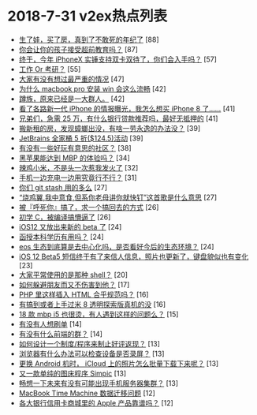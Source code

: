 # 2018-7-31 v2ex热点列表

+ [生了娃，买了房，真到了不敢死的年纪了](https://www.v2ex.com/t/475584#reply88) [88]
+ [你会让你的孩子接受超前教育吗？](https://www.v2ex.com/t/475528#reply87) [87]
+ [终于，今年 iPhoneX 实锤支持双卡双待了，你们会入手吗？](https://www.v2ex.com/t/475588#reply57) [57]
+ [工作 Or 考研？](https://www.v2ex.com/t/475548#reply55) [55]
+ [大家有没有想过最严重的情况](https://www.v2ex.com/t/475529#reply47) [47]
+ [为什么 macbook pro 安装 win 会这么流畅](https://www.v2ex.com/t/475531#reply42) [42]
+ [蹲族，原来已经是一大群人。](https://www.v2ex.com/t/475640#reply42) [42]
+ [看了各路新一代 iPhone 的情报曝光，我怎么想买 iPhone 8 了……](https://www.v2ex.com/t/475556#reply41) [41]
+ [兄弟们，急需 25 万，有什么银行贷款推荐吗，最好无抵押的](https://www.v2ex.com/t/475562#reply41) [41]
+ [搬新租的房，发现蟑螂出没，有啥一劳永逸的办法没？](https://www.v2ex.com/t/475655#reply39) [39]
+ [JetBrains 全家桶 5 折($124.5)活动](https://www.v2ex.com/t/475536#reply39) [39]
+ [有没有一些好玩有意思的社区？](https://www.v2ex.com/t/475530#reply38) [38]
+ [黑苹果能达到 MBP 的体验吗？](https://www.v2ex.com/t/475539#reply34) [34]
+ [辣鸡小米，不是头一次惹我发火了](https://www.v2ex.com/t/475609#reply32) [32]
+ [手机一边充电一边用究竟行不行？](https://www.v2ex.com/t/475612#reply31) [31]
+ [你们 git stash 用的多么](https://www.v2ex.com/t/475537#reply27) [27]
+ [“烧鸡翼,我中意食,但系你老母讲你就快钉”这首歌是什么意思](https://www.v2ex.com/t/475596#reply27) [27]
+ [被『呼死你』搞了，求一个搞回去的方式](https://www.v2ex.com/t/475611#reply26) [26]
+ [初学 C，被编译搞懵逼了](https://www.v2ex.com/t/475627#reply26) [26]
+ [iOS12 又放出来新的 beta 了](https://www.v2ex.com/t/475546#reply24) [24]
+ [函授本科学历有用吗？](https://www.v2ex.com/t/475553#reply24) [24]
+ [eos 生态到底算是去中心化吗，是否看好今后的生态环境？](https://www.v2ex.com/t/475604#reply24) [24]
+ [iOS 12 Beta5 短信终于有了来信人信息，照片也更新了，键盘貌似也有变化](https://www.v2ex.com/t/475585#reply23) [23]
+ [大家平常使用的是那种 shell？](https://www.v2ex.com/t/475692#reply20) [20]
+ [如何躲避朋友而又不伤害到他？](https://www.v2ex.com/t/475668#reply17) [17]
+ [PHP 里这样插入 HTML 合乎规范吗？](https://www.v2ex.com/t/475683#reply16) [16]
+ [有搞到或者上手过米 8 透明探索版真机的没](https://www.v2ex.com/t/475534#reply16) [16]
+ [18 款 mbp i5 也很烫，有人遇到这样的问题么？](https://www.v2ex.com/t/475593#reply15) [15]
+ [有没有人想刷单](https://www.v2ex.com/t/475680#reply14) [14]
+ [有没有什么前端的群？](https://www.v2ex.com/t/475566#reply14) [14]
+ [如何设计一个制度/程序来制止好评返现？](https://www.v2ex.com/t/475684#reply13) [13]
+ [浏览器有什么办法可以检查设备是否录屏？](https://www.v2ex.com/t/475538#reply13) [13]
+ [更换 Android 机时， iCloud 上的照片怎么批量下载下来呢？](https://www.v2ex.com/t/475545#reply13) [13]
+ [又一款单纯的图床程序 Simpic](https://www.v2ex.com/t/475554#reply13) [13]
+ [畅想一下未来有没有可能出现手机服务器集群？](https://www.v2ex.com/t/475635#reply13) [13]
+ [MacBook Time Machine 数据迁移问题](https://www.v2ex.com/t/475559#reply12) [12]
+ [各大银行信用卡商城里的 Apple 产品靠谱吗？](https://www.v2ex.com/t/475586#reply12) [12]
